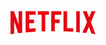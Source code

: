 <!doctype html><html lang="en" class=" "><head><meta http-equiv="Content-Type" content="text/html; charset=UTF-8"/><meta charSet="utf-8"/><meta http-equiv="X-UA-Compatible" content="IE=edge"/><meta http-equiv="origin-trial" data-feature="EME Extension - Policy Check" data-expires="2018-11-26" content="Aob+++752GiUzm1RNSIkM9TINnQDxTlxz02v8hFJK/uGO2hmXnJqH8c/ZpI05b2nLsHDhGO3Ce2zXJUFQmO7jA4AAAB1eyJvcmlnaW4iOiJodHRwczovL25ldGZsaXguY29tOjQ0MyIsImZlYXR1cmUiOiJFbmNyeXB0ZWRNZWRpYUhkY3BQb2xpY3lDaGVjayIsImV4cGlyeSI6MTU0MzI0MzQyNCwiaXNTdWJkb21haW4iOnRydWV9"/><title>Netflix India – Watch TV Shows Online, Watch Movies Online</title><link rel="preload" href="https://assets.nflxext.com/web/ffe/wp/signup/nmhp/nmhpFrameworkClient.js.47c35fcbffbfe46d8083.js" as="script"/><link type="text/css" rel="stylesheet" href="/personalization/cl2/freeform/WebsiteDetect?source=wwwhead&amp;fetchType=css&amp;modalView=nmLanding" data-uia="botLink"/><script type="text/javascript">(function () { var request = new XMLHttpRequest(); request.open('GET', '/personalization/cl2/freeform/WebsiteDetect?source=wwwhead&fetchType=js&modalView=nmLanding', true); request.send(); var request2 = new XMLHttpRequest(); request2.open('GET', '/personalization/cl2/freeform/WebsiteScreen?source=wwwhead&fetchType=js' + '&winw=' + window.outerWidth + '&winh=' + window.outerHeight + '&screenw=' + window.innerWidth + '&screenh=' + window.innerHeight + '&ratio=' + ( window.devicePixelRatio ? window.devicePixelRatio : 'unsupported' ), true); request2.send(); })();</script><script type="text/javascript" charSet="UTF-8" src="C:\Users\amrut\Downloads\Black and Gold Elegant Card Background .png" data-domain-script="87b6a5c0-0104-4e96-a291-092c11350111"></script><script type="text/javascript">function OptanonWrapper() {};</script><meta content="watch movies, movies online, watch TV, TV online, TV shows online, watch TV shows, stream movies, stream tv, instant streaming, watch online, movies, watch movies India, watch TV online, no download, full length movies" name="keywords"/><meta content="Watch Netflix movies &amp; TV shows online or stream right to your smart TV, game console, PC, Mac, mobile, tablet and more." name="description"/><meta name="viewport" content="width=device-width,initial-scale=1.0,minimum-scale=1.0,maximum-scale=1.0"/><meta name="apple-mobile-web-app-capable" content="yes"/><meta name="apple-mobile-web-app-status-bar-style" content="black"/><meta name="format-detection" content="telephone=no"/><meta name="apple-touch-icon" content="https://assets.nflxext.com/en_us/layout/ecweb/netflix-app-icon_152.jpg"/><link type="text/css" rel="stylesheet" href="https://assets.nflxext.com/web/ffe/wp/less/signup/nmhp/nmhp.c2d3fe8e25993e76ae25.css" data-uia="botLink"/><link type="text/css" rel="stylesheet" href="https://assets.nflxext.com/web/ffe/wp/less/signup/nmhp/nmhp-reskin.6a003302aa4c93b29722.css" data-uia="botLink"/><link rel="shortcut icon" href="https://assets.nflxext.com/us/ffe/siteui/common/icons/nficon2023.ico"/><link rel="apple-touch-icon" href="https://assets.nflxext.com/us/ffe/siteui/common/icons/nficon2016.png"/><meta property="og:description" content="Watch Netflix movies &amp; TV shows online or stream right to your smart TV, game console, PC, Mac, mobile, tablet and more."/><meta property="al:ios:url" content="nflx://www.netflix.com/?locale=en-IN"/><meta property="al:ios:app_store_id" content="363590051"/><meta property="al:ios:app_name" content="Netflix"/><meta property="al:android:url" content="nflx://www.netflix.com/?locale=en-IN"/><meta property="al:android:package" content="com.netflix.mediaclient"/><meta property="al:android:app_name" content="Netflix"/><meta name="twitter:card" content="summary_large_image"/><meta name="twitter:site" content="@netflix"/><script>/* Disable minification (remove `.min` from URL path) for more info */

(function(undefined) {function ArrayCreate(r){if(1/r==-Infinity&&(r=0),r>Math.pow(2,32)-1)throw new RangeError("Invalid array length");var n=[];return n.length=r,n}function Call(t,l){var n=arguments.length>2?arguments[2]:[];if(!1===IsCallable(t))throw new TypeError(Object.prototype.toString.call(t)+"is not a function.");return t.apply(l,n)}function CreateDataProperty(e,r,t){var a={value:t,writable:!0,enumerable:!0,configurable:!0};try{return Object.defineProperty(e,r,a),!0}catch(n){return!1}}function CreateDataPropertyOrThrow(t,r,o){var e=CreateDataProperty(t,r,o);if(!e)throw new TypeError("Cannot assign value `"+Object.prototype.toString.call(o)+"` to property `"+Object.prototype.toString.call(r)+"` on object `"+Object.prototype.toString.call(t)+"`");return e}function CreateMethodProperty(e,r,t){var a={value:t,writable:!0,enumerable:!1,configurable:!0};Object.defineProperty(e,r,a)}function Get(n,t){return n[t]}function HasProperty(n,r){return r in n}function IsArray(r){return"[object Array]"===Object.prototype.toString.call(r)}function IsCallable(n){return"function"==typeof n}function RequireObjectCoercible(e){if(null===e||e===undefined)throw TypeError();return e}function ToBoolean(o){return Boolean(o)}function ToInteger(n){var i=Number(n);return isNaN(i)?0:1/i===Infinity||1/i==-Infinity||i===Infinity||i===-Infinity?i:(i<0?-1:1)*Math.floor(Math.abs(i))}function ToLength(n){var t=ToInteger(n);return t<=0?0:Math.min(t,Math.pow(2,53)-1)}function ToObject(e){if(null===e||e===undefined)throw TypeError();return Object(e)}function GetV(t,e){return ToObject(t)[e]}function GetMethod(e,n){var r=GetV(e,n);if(null===r||r===undefined)return undefined;if(!1===IsCallable(r))throw new TypeError("Method not callable: "+n);return r}function Type(e){switch(typeof e){case"undefined":return"undefined";case"boolean":return"boolean";case"number":return"number";case"string":return"string";case"symbol":return"symbol";default:return null===e?"null":"Symbol"in this&&e instanceof this.Symbol?"symbol":"object"}}function GetIterator(t){var e=arguments.length>1?arguments[1]:GetMethod(t,Symbol.iterator),r=Call(e,t);if("object"!==Type(r))throw new TypeError("bad iterator");var o=GetV(r,"next"),a=Object.create(null);return a["[[Iterator]]"]=r,a["[[NextMethod]]"]=o,a["[[Done]]"]=!1,a}function GetPrototypeFromConstructor(t,o){var r=Get(t,"prototype");return"object"!==Type(r)&&(r=o),r}function OrdinaryCreateFromConstructor(r,e){var t=arguments[2]||{},o=GetPrototypeFromConstructor(r,e),a=Object.create(o);for(var n in t)Object.prototype.hasOwnProperty.call(t,n)&&Object.defineProperty(a,n,{configurable:!0,enumerable:!1,writable:!0,value:t[n]});return a}function IsConstructor(t){return"object"===Type(t)&&("function"==typeof t&&!!t.prototype)}function Construct(r){var t=arguments.length>2?arguments[2]:r,o=arguments.length>1?arguments[1]:[];if(!IsConstructor(r))throw new TypeError("F must be a constructor.");if(!IsConstructor(t))throw new TypeError("newTarget must be a constructor.");if(t===r)return new(Function.prototype.bind.apply(r,[null].concat(o)));var n=OrdinaryCreateFromConstructor(t,Object.prototype);return Call(r,n,o)}function ArraySpeciesCreate(r,e){if(1/e==-Infinity&&(e=0),!1===IsArray(r))return ArrayCreate(e);var t=Get(r,"constructor");if("object"===Type(t)&&null===(t="Symbol"in this&&"species"in this.Symbol?Get(t,this.Symbol.species):undefined)&&(t=undefined),t===undefined)return ArrayCreate(e);if(!IsConstructor(t))throw new TypeError("C must be a constructor");return Construct(t,[e])}function IteratorClose(r,t){if("object"!==Type(r["[[Iterator]]"]))throw new Error(Object.prototype.toString.call(r["[[Iterator]]"])+"is not an Object.");var e=r["[[Iterator]]"],o=GetMethod(e,"return");if(o===undefined)return t;try{var n=Call(o,e)}catch(c){var a=c}if(t)return t;if(a)throw a;if("object"!==Type(n))throw new TypeError("Iterator's return method returned a non-object.");return t}function IteratorComplete(t){if("object"!==Type(t))throw new Error(Object.prototype.toString.call(t)+"is not an Object.");return ToBoolean(Get(t,"done"))}function IteratorNext(t){if(arguments.length<2)var e=Call(t["[[NextMethod]]"],t["[[Iterator]]"]);else e=Call(t["[[NextMethod]]"],t["[[Iterator]]"],[arguments[1]]);if("object"!==Type(e))throw new TypeError("bad iterator");return e}function IteratorStep(t){var r=IteratorNext(t);return!0!==IteratorComplete(r)&&r}function IteratorValue(t){if("object"!==Type(t))throw new Error(Object.prototype.toString.call(t)+"is not an Object.");return Get(t,"value")}function AddEntriesFromIterable(r,t,e){if(!1===IsCallable(e))throw new TypeError("adder is not callable.");for(var a=GetIterator(t);;){var o=IteratorStep(a);if(!1===o)return r;var l=IteratorValue(o);if("object"!==Type(l)){var n=new TypeError("nextItem is not an object");throw IteratorClose(a,n),n}var c;try{c=Get(l,"0")}catch(c){return IteratorClose(a,c)}var I;try{I=Get(l,"1")}catch(I){return IteratorClose(a,I)}try{Call(e,r,[c,I])}catch(s){return IteratorClose(a,s)}}}function OrdinaryToPrimitive(r,t){if("string"===t)var e=["toString","valueOf"];else e=["valueOf","toString"];for(var i=0;i<e.length;++i){var n=e[i],a=Get(r,n);if(IsCallable(a)){var o=Call(a,r);if("object"!==Type(o))return o}}throw new TypeError("Cannot convert to primitive.")}function ToPrimitive(e){var t=arguments.length>1?arguments[1]:undefined;if("object"===Type(e)){if(arguments.length<2)var i="default";else t===String?i="string":t===Number&&(i="number");var r="function"==typeof this.Symbol&&"symbol"==typeof this.Symbol.toPrimitive?GetMethod(e,this.Symbol.toPrimitive):undefined;if(r!==undefined){var n=Call(r,e,[i]);if("object"!==Type(n))return n;throw new TypeError("Cannot convert exotic object to primitive.")}return"default"===i&&(i="number"),OrdinaryToPrimitive(e,i)}return e}function ToString(t){switch(Type(t)){case"symbol":throw new TypeError("Cannot convert a Symbol value to a string");case"object":return ToString(ToPrimitive(t,"string"));default:return String(t)}}function ToPropertyKey(r){var i=ToPrimitive(r,String);return"symbol"===Type(i)?i:ToString(i)}if (!("fromEntries"in Object
)) {CreateMethodProperty(Object,"fromEntries",function r(e){RequireObjectCoercible(e);var t={},o=function(r,e){var t=this,o=ToPropertyKey(r);CreateDataPropertyOrThrow(t,o,e)};return AddEntriesFromIterable(t,e,o)});}}).call('object' === typeof window && window || 'object' === typeof self && self || 'object' === typeof global && global || {});</script></head><body><div id="appMountPoint"><div class="basicLayout"><div class="netflix-sans-font-loaded"><div data-uia="loc" lang="en" dir="ltr"><style data-emotion="default-ltr-cache 1lr0euo">.default-ltr-cache-1lr0euo{overflow:visible;height:0;position:relative;z-index:1;}</style><div class="default-ltr-cache-1lr0euo e1iw2qjb0"><style data-emotion="default-ltr-cache i6d2tb">.default-ltr-cache-i6d2tb{position:relative;width:inherit;padding-top:1.5rem;padding-bottom:1.5rem;margin:auto;}@media all{.default-ltr-cache-i6d2tb{padding-left:1.5rem;padding-right:1.5rem;}}@media all and (min-width: 600px){.default-ltr-cache-i6d2tb{padding-left:2rem;padding-right:2rem;}}@media all and (min-width: 960px){.default-ltr-cache-i6d2tb{padding-left:2rem;padding-right:2rem;}}@media all and (min-width: 1280px){.default-ltr-cache-i6d2tb{padding-left:3rem;padding-right:3rem;}}@media all and (min-width: 1920px){.default-ltr-cache-i6d2tb{padding-left:3rem;padding-right:3rem;}}@media screen and (min-width: 1280px){.default-ltr-cache-i6d2tb{max-width:calc(83.33333333333334% - 6rem);}}@media screen and (min-width: 1920px){.default-ltr-cache-i6d2tb{max-width:calc(66.66666666666666% - 6rem);}}.default-ltr-cache-i6d2tb::after{border-bottom:none;width:100vw;content:'';position:absolute;bottom:0;left:50%;-webkit-transform:translateX(-50%);-moz-transform:translateX(-50%);-ms-transform:translateX(-50%);transform:translateX(-50%);}</style><header data-uia="nmhp-card-header" class=" default-ltr-cache-i6d2tb e1bzn5xj1"><style data-emotion="default-ltr-cache 1fhvoso">.default-ltr-cache-1fhvoso{box-sizing:border-box;width:100%;display:inherit;height:auto;}.default-ltr-cache-1fhvoso *{box-sizing:border-box;}</style><div data-layout="wrapper" class=" default-ltr-cache-1fhvoso eslj5pt1"><style data-emotion="default-ltr-cache 1ih16e8">.default-ltr-cache-1ih16e8{display:-webkit-inline-box;display:-webkit-inline-flex;display:-ms-inline-flexbox;display:inline-flex;-webkit-box-flex-wrap:wrap;-webkit-flex-wrap:wrap;-ms-flex-wrap:wrap;flex-wrap:wrap;width:inherit;height:inherit;margin-top:-0.5rem;-webkit-flex-direction:row;-ms-flex-direction:row;flex-direction:row;-webkit-align-items:center;-webkit-box-align:center;-ms-flex-align:center;align-items:center;-webkit-box-pack:justify;-webkit-justify-content:space-between;justify-content:space-between;padding:0px;}@media all{.default-ltr-cache-1ih16e8{margin-left:-0.5rem;width:calc(100% + 0.5rem);}}@media all and (min-width: 600px){.default-ltr-cache-1ih16e8{margin-left:-0.5rem;width:calc(100% + 0.5rem);}}@media all and (min-width: 960px){.default-ltr-cache-1ih16e8{margin-left:-1rem;width:calc(100% + 1rem);}}@media all and (min-width: 1280px){.default-ltr-cache-1ih16e8{margin-left:-1rem;width:calc(100% + 1rem);}}@media all and (min-width: 1920px){.default-ltr-cache-1ih16e8{margin-left:-1rem;width:calc(100% + 1rem);}}.default-ltr-cache-1ih16e8>*{margin-top:0.5rem;}@media all{.default-ltr-cache-1ih16e8>*{margin-left:0.5rem;}}@media all and (min-width: 600px){.default-ltr-cache-1ih16e8>*{margin-left:0.5rem;}}@media all and (min-width: 960px){.default-ltr-cache-1ih16e8>*{margin-left:1rem;}}@media all and (min-width: 1280px){.default-ltr-cache-1ih16e8>*{margin-left:1rem;}}@media all and (min-width: 1920px){.default-ltr-cache-1ih16e8>*{margin-left:1rem;}}</style><div data-layout="container" class="default-ltr-cache-1ih16e8 eslj5pt0"><style data-emotion="default-ltr-cache 35cwt6">.default-ltr-cache-35cwt6{display:-webkit-inline-box;display:-webkit-inline-flex;display:-ms-inline-flexbox;display:inline-flex;-webkit-box-flex-wrap:wrap;-webkit-flex-wrap:wrap;-ms-flex-wrap:wrap;flex-wrap:wrap;width:inherit;padding:0px;}@media all{.default-ltr-cache-35cwt6{width:auto;-webkit-flex:0 auto;-ms-flex:0 auto;flex:0 auto;}}@media all and (min-width: 600px){.default-ltr-cache-35cwt6{width:auto;-webkit-flex:0 auto;-ms-flex:0 auto;flex:0 auto;}}@media all and (min-width: 960px){.default-ltr-cache-35cwt6{width:auto;-webkit-flex:0 0 calc(33.333333333333336% - 1rem);-ms-flex:0 0 calc(33.333333333333336% - 1rem);flex:0 0 calc(33.333333333333336% - 1rem);}}@media all and (min-width: 1280px){.default-ltr-cache-35cwt6{width:auto;-webkit-flex:0 0 calc(33.333333333333336% - 1rem);-ms-flex:0 0 calc(33.333333333333336% - 1rem);flex:0 0 calc(33.333333333333336% - 1rem);}}@media all and (min-width: 1920px){.default-ltr-cache-35cwt6{width:auto;-webkit-flex:0 0 calc(33.333333333333336% - 1rem);-ms-flex:0 0 calc(33.333333333333336% - 1rem);flex:0 0 calc(33.333333333333336% - 1rem);}}</style><div data-layout="item" class=" default-ltr-cache-35cwt6 ew2l6qe0"><span class="default-ltr-cache-0 ev1dnif0" data-uia="nmhp-card-header+logo"><style data-emotion="default-ltr-cache 1d568uk">.default-ltr-cache-1d568uk{width:9.25rem;height:2.5rem;color:rgb(229,9,20);fill:currentColor;display:block;}@media screen and (max-width: 959.98px){.default-ltr-cache-1d568uk{width:5.5625rem;height:1.5rem;}}</style><svg viewBox="0 0 111 30" version="1.1" xmlns="http://www.w3.org/2000/svg" xmlns:xlink="http://www.w3.org/1999/xlink" aria-hidden="true" role="img" class="default-ltr-cache-1d568uk ev1dnif2"><g><path d="M105.06233,14.2806261 L110.999156,30 C109.249227,29.7497422 107.500234,29.4366857 105.718437,29.1554972 L102.374168,20.4686475 L98.9371075,28.4375293 C97.2499766,28.1563408 95.5928391,28.061674 93.9057081,27.8432843 L99.9372012,14.0931671 L94.4680851,-5.68434189e-14 L99.5313525,-5.68434189e-14 L102.593495,7.87421502 L105.874965,-5.68434189e-14 L110.999156,-5.68434189e-14 L105.06233,14.2806261 Z M90.4686475,-5.68434189e-14 L85.8749649,-5.68434189e-14 L85.8749649,27.2499766 C87.3746368,27.3437061 88.9371075,27.4055675 90.4686475,27.5930265 L90.4686475,-5.68434189e-14 Z M81.9055207,26.93692 C77.7186241,26.6557316 73.5307901,26.4064111 69.250164,26.3117443 L69.250164,-5.68434189e-14 L73.9366389,-5.68434189e-14 L73.9366389,21.8745899 C76.6248008,21.9373887 79.3120255,22.1557784 81.9055207,22.2804387 L81.9055207,26.93692 Z M64.2496954,10.6561065 L64.2496954,15.3435186 L57.8442216,15.3435186 L57.8442216,25.9996251 L53.2186709,25.9996251 L53.2186709,-5.68434189e-14 L66.3436123,-5.68434189e-14 L66.3436123,4.68741213 L57.8442216,4.68741213 L57.8442216,10.6561065 L64.2496954,10.6561065 Z M45.3435186,4.68741213 L45.3435186,26.2498828 C43.7810479,26.2498828 42.1876465,26.2498828 40.6561065,26.3117443 L40.6561065,4.68741213 L35.8121661,4.68741213 L35.8121661,-5.68434189e-14 L50.2183897,-5.68434189e-14 L50.2183897,4.68741213 L45.3435186,4.68741213 Z M30.749836,15.5928391 C28.687787,15.5928391 26.2498828,15.5928391 24.4999531,15.6875059 L24.4999531,22.6562939 C27.2499766,22.4678976 30,22.2495079 32.7809542,22.1557784 L32.7809542,26.6557316 L19.812541,27.6876933 L19.812541,-5.68434189e-14 L32.7809542,-5.68434189e-14 L32.7809542,4.68741213 L24.4999531,4.68741213 L24.4999531,10.9991564 C26.3126816,10.9991564 29.0936358,10.9054269 30.749836,10.9054269 L30.749836,15.5928391 Z M4.78114163,12.9684132 L4.78114163,29.3429562 C3.09401069,29.5313525 1.59340144,29.7497422 0,30 L0,-5.68434189e-14 L4.4690224,-5.68434189e-14 L10.562377,17.0315868 L10.562377,-5.68434189e-14 L15.2497891,-5.68434189e-14 L15.2497891,28.061674 C13.5935889,28.3437998 11.906458,28.4375293 10.1246602,28.6868498 L4.78114163,12.9684132 Z"></path></g></svg><style data-emotion="default-ltr-cache raue2m">.default-ltr-cache-raue2m{clip:rect(0 0 0 0);-webkit-clip-path:inset(50%);clip-path:inset(50%);height:1px;overflow:hidden;position:absolute;white-space:nowrap;width:1px;}</style><span class="default-ltr-cache-raue2m ev1dnif1">Netflix</span></span></div><style data-emotion="default-ltr-cache 7ejomh">.default-ltr-cache-7ejomh{display:-webkit-inline-box;display:-webkit-inline-flex;display:-ms-inline-flexbox;display:inline-flex;-webkit-box-flex-wrap:wrap;-webkit-flex-wrap:wrap;-ms-flex-wrap:wrap;flex-wrap:wrap;width:inherit;-webkit-box-pack:end;-ms-flex-pack:end;-webkit-justify-content:flex-end;justify-content:flex-end;padding:0px;}@media all{.default-ltr-cache-7ejomh{width:auto;-webkit-flex:0 auto;-ms-flex:0 auto;flex:0 auto;}}@media all and (min-width: 600px){.default-ltr-cache-7ejomh{width:auto;-webkit-flex:0 auto;-ms-flex:0 auto;flex:0 auto;}}@media all and (min-width: 960px){.default-ltr-cache-7ejomh{width:auto;-webkit-flex:0 0 calc(66.66666666666667% - 1rem);-ms-flex:0 0 calc(66.66666666666667% - 1rem);flex:0 0 calc(66.66666666666667% - 1rem);}}@media all and (min-width: 1280px){.default-ltr-cache-7ejomh{width:auto;-webkit-flex:0 0 calc(66.66666666666667% - 1rem);-ms-flex:0 0 calc(66.66666666666667% - 1rem);flex:0 0 calc(66.66666666666667% - 1rem);}}@media all and (min-width: 1920px){.default-ltr-cache-7ejomh{width:auto;-webkit-flex:0 0 calc(66.66666666666667% - 1rem);-ms-flex:0 0 calc(66.66666666666667% - 1rem);flex:0 0 calc(66.66666666666667% - 1rem);}}</style><div data-layout="item" class=" default-ltr-cache-7ejomh ew2l6qe0"><div data-layout="wrapper" class=" default-ltr-cache-1fhvoso eslj5pt1"><style data-emotion="default-ltr-cache p63fvi">.default-ltr-cache-p63fvi{display:-webkit-inline-box;display:-webkit-inline-flex;display:-ms-inline-flexbox;display:inline-flex;-webkit-box-flex-wrap:wrap;-webkit-flex-wrap:wrap;-ms-flex-wrap:wrap;flex-wrap:wrap;width:inherit;height:inherit;margin-top:-0px;-webkit-flex-direction:row;-ms-flex-direction:row;flex-direction:row;-webkit-box-pack:end;-ms-flex-pack:end;-webkit-justify-content:flex-end;justify-content:flex-end;padding:0px;}@media all{.default-ltr-cache-p63fvi{margin-left:-0.5rem;width:calc(100% + 0.5rem);}}@media all and (min-width: 600px){.default-ltr-cache-p63fvi{margin-left:-0.5rem;width:calc(100% + 0.5rem);}}@media all and (min-width: 960px){.default-ltr-cache-p63fvi{margin-left:-1.5rem;width:calc(100% + 1.5rem);}}@media all and (min-width: 1280px){.default-ltr-cache-p63fvi{margin-left:-1.5rem;width:calc(100% + 1.5rem);}}@media all and (min-width: 1920px){.default-ltr-cache-p63fvi{margin-left:-1.5rem;width:calc(100% + 1.5rem);}}.default-ltr-cache-p63fvi>*{margin-top:0px;}@media all{.default-ltr-cache-p63fvi>*{margin-left:0.5rem;}}@media all and (min-width: 600px){.default-ltr-cache-p63fvi>*{margin-left:0.5rem;}}@media all and (min-width: 960px){.default-ltr-cache-p63fvi>*{margin-left:1.5rem;}}@media all and (min-width: 1280px){.default-ltr-cache-p63fvi>*{margin-left:1.5rem;}}@media all and (min-width: 1920px){.default-ltr-cache-p63fvi>*{margin-left:1.5rem;}}</style><div data-layout="container" class="default-ltr-cache-p63fvi eslj5pt0"><style data-emotion="default-ltr-cache 7ujrbr">.default-ltr-cache-7ujrbr{display:-webkit-inline-box;display:-webkit-inline-flex;display:-ms-inline-flexbox;display:inline-flex;-webkit-box-flex-wrap:wrap;-webkit-flex-wrap:wrap;-ms-flex-wrap:wrap;flex-wrap:wrap;width:inherit;padding:0px;}@media all{.default-ltr-cache-7ujrbr{width:auto;-webkit-flex:0 auto;-ms-flex:0 auto;flex:0 auto;}}@media all and (min-width: 600px){.default-ltr-cache-7ujrbr{width:auto;-webkit-flex:0 auto;-ms-flex:0 auto;flex:0 auto;}}@media all and (min-width: 960px){.default-ltr-cache-7ujrbr{width:auto;-webkit-flex:0 auto;-ms-flex:0 auto;flex:0 auto;}}@media all and (min-width: 1280px){.default-ltr-cache-7ujrbr{width:auto;-webkit-flex:0 auto;-ms-flex:0 auto;flex:0 auto;}}@media all and (min-width: 1920px){.default-ltr-cache-7ujrbr{width:auto;-webkit-flex:0 auto;-ms-flex:0 auto;flex:0 auto;}}</style><div data-layout="item" class=" default-ltr-cache-7ujrbr ew2l6qe0"><style data-emotion="default-ltr-cache 1sk81mw">@media screen and (max-width: 599.98px){.default-ltr-cache-1sk81mw .ea3diy34>select{width:0.0625rem!important;padding-right:1.75rem!important;}}</style><span class="default-ltr-cache-1sk81mw e1bzn5xj0"><style data-emotion="default-ltr-cache 19tt0d8">.default-ltr-cache-19tt0d8 .ea3diy34>select{min-height:16px;min-width:16px;padding-right:12px;}.default-ltr-cache-19tt0d8 select~.ea3diy33{color:inherit;-webkit-box-pack:end;-ms-flex-pack:end;-webkit-justify-content:flex-end;justify-content:flex-end;font-size:10px;padding-right:2px;padding-top:2px;}.default-ltr-cache-19tt0d8{position:relative;display:-webkit-inline-box;display:-webkit-inline-flex;display:-ms-inline-flexbox;display:inline-flex;-webkit-box-flex-wrap:wrap;-webkit-flex-wrap:wrap;-ms-flex-wrap:wrap;flex-wrap:wrap;vertical-align:text-top;}.default-ltr-cache-19tt0d8 .ea3diy32{position:absolute;z-index:1;white-space:nowrap;overflow:hidden;text-overflow:ellipsis;transition-property:top,font-size,line-height;transition-duration:250ms;pointer-events:none;transition-timing-function:cubic-bezier(0.5, 0, 0.1, 1);left:2.25rem;right:0.75rem;top:0rem;}@media screen and (prefers-reduced-motion){.default-ltr-cache-19tt0d8 .ea3diy32{-webkit-transition:none;transition:none;}}.default-ltr-cache-19tt0d8 .ea3diy34{fill:currentColor;min-width:12.5rem;padding:0;width:100%;}.default-ltr-cache-19tt0d8 select~.ea3diy33{border-width:1px;border-style:solid;border-radius:0.25rem;}.default-ltr-cache-19tt0d8 select[aria-disabled]~.ea3diy33{opacity:1;}.default-ltr-cache-19tt0d8 .ea3diy34>select{width:100%;color:inherit;-webkit-filter:opacity(
			100%
		);filter:opacity(
			100%
		);padding-right:0.75rem;padding-left:2.25rem;padding-bottom:0.375rem;padding-top:0.375rem;}.default-ltr-cache-19tt0d8 .ea3diy34>select:-webkit-autofill{background-image:none!important;transition-property:background-color,color;transition-delay:86400s;}.default-ltr-cache-19tt0d8 .ea3diy34>select:autofill{background-image:none!important;transition-property:background-color,color;transition-delay:86400s;}.default-ltr-cache-19tt0d8 .ea3diy34>select.edge-autofilled,.default-ltr-cache-19tt0d8 .ea3diy34>select[data-com-onepassword-filled],.default-ltr-cache-19tt0d8 .ea3diy34>select[data-dashlane-autofilled]{background-image:none!important;transition-property:background-color,color;transition-delay:86400s;}.default-ltr-cache-19tt0d8 .ea3diy34>select[aria-disabled]{opacity:1;padding-right:2.5rem;cursor:not-allowed;}@media screen and (prefers-reduced-motion){.default-ltr-cache-19tt0d8 .ea3diy34>select{-webkit-transition:none;transition:none;}}.default-ltr-cache-19tt0d8 .ea3diy31{margin-top:0.375rem;width:100%;color:rgba(255,255,255,0.7);font-size:0.8125rem;font-weight:400;}.default-ltr-cache-19tt0d8 .ea3diy30{fill:currentColor;margin-top:0.375rem;width:100%;}.default-ltr-cache-19tt0d8 .ea3diy30 .e1vkmu653,.default-ltr-cache-19tt0d8 .ea3diy30 .e1vkmu652,.default-ltr-cache-19tt0d8 .ea3diy30 .e1vkmu651,.default-ltr-cache-19tt0d8 .ea3diy30 .e1vkmu650{margin-right:0.25rem;position:relative;top:0.1875rem;}.default-ltr-cache-19tt0d8{position:relative;display:-webkit-inline-box;display:-webkit-inline-flex;display:-ms-inline-flexbox;display:inline-flex;-webkit-box-flex-wrap:wrap;-webkit-flex-wrap:wrap;-ms-flex-wrap:wrap;flex-wrap:wrap;vertical-align:text-top;}.default-ltr-cache-19tt0d8 .ea3diy32{position:absolute;z-index:1;white-space:nowrap;overflow:hidden;text-overflow:ellipsis;transition-property:top,font-size,line-height;transition-duration:250ms;pointer-events:none;transition-timing-function:cubic-bezier(0.5, 0, 0.1, 1);left:2.25rem;right:0.75rem;top:0rem;}@media screen and (prefers-reduced-motion){.default-ltr-cache-19tt0d8 .ea3diy32{-webkit-transition:none;transition:none;}}.default-ltr-cache-19tt0d8 .ea3diy34{fill:currentColor;min-width:12.5rem;padding:0;width:100%;}.default-ltr-cache-19tt0d8 select~.ea3diy33{border-width:1px;border-style:solid;border-radius:0.25rem;}.default-ltr-cache-19tt0d8 select[aria-disabled]~.ea3diy33{opacity:1;}.default-ltr-cache-19tt0d8 .ea3diy34>select{width:100%;color:inherit;-webkit-filter:opacity(
			100%
		);filter:opacity(
			100%
		);padding-right:0.75rem;padding-left:2.25rem;padding-bottom:0.375rem;padding-top:0.375rem;}.default-ltr-cache-19tt0d8 .ea3diy34>select:-webkit-autofill{background-image:none!important;transition-property:background-color,color;transition-delay:86400s;}.default-ltr-cache-19tt0d8 .ea3diy34>select:autofill{background-image:none!important;transition-property:background-color,color;transition-delay:86400s;}.default-ltr-cache-19tt0d8 .ea3diy34>select.edge-autofilled,.default-ltr-cache-19tt0d8 .ea3diy34>select[data-com-onepassword-filled],.default-ltr-cache-19tt0d8 .ea3diy34>select[data-dashlane-autofilled]{background-image:none!important;transition-property:background-color,color;transition-delay:86400s;}.default-ltr-cache-19tt0d8 .ea3diy34>select[aria-disabled]{opacity:1;padding-right:2.5rem;cursor:not-allowed;}@media screen and (prefers-reduced-motion){.default-ltr-cache-19tt0d8 .ea3diy34>select{-webkit-transition:none;transition:none;}}.default-ltr-cache-19tt0d8 .ea3diy31{margin-top:0.375rem;width:100%;color:rgba(255,255,255,0.7);font-size:0.8125rem;font-weight:400;}.default-ltr-cache-19tt0d8 .ea3diy30{fill:currentColor;margin-top:0.375rem;width:100%;}.default-ltr-cache-19tt0d8 .ea3diy30 .e1vkmu653,.default-ltr-cache-19tt0d8 .ea3diy30 .e1vkmu652,.default-ltr-cache-19tt0d8 .ea3diy30 .e1vkmu651,.default-ltr-cache-19tt0d8 .ea3diy30 .e1vkmu650{margin-right:0.25rem;position:relative;top:0.1875rem;}.default-ltr-cache-19tt0d8 .ea3diy32{right:2.5rem;font-size:0.75rem;color:rgba(255,255,255,0.7);line-height:0.875rem;}.default-ltr-cache-19tt0d8 .ea3diy34{font-size:1rem;font-weight:400;color:rgb(255,255,255);}.default-ltr-cache-19tt0d8 select~.ea3diy33{background:rgba(22,22,22,0.7);padding-right:0.75rem;border-color:rgba(128,128,128,0.7);}.default-ltr-cache-19tt0d8 select~.ea3diy33 >svg
